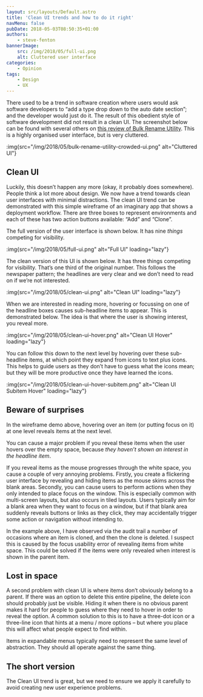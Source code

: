 ```yaml
---
layout: src/layouts/Default.astro
title: 'Clean UI trends and how to do it right'
navMenu: false
pubDate: 2018-05-03T08:50:35+01:00
authors:
    - steve-fenton
bannerImage:
    src: /img/2018/05/full-ui.png
    alt: Cluttered user interface
categories:
    - Opinion
tags:
    - Design
    - UX
---
```


There used to be a trend in software creation where users would ask software developers to “add a type drop down to the auto date section”; and the developer would just do it. The result of this obedient style of software development did not result in a clean UI. The screenshot below can be found with several others on [this review of Bulk Rename Utility](http://www.softpedia.com/reviews/windows/Bulk-Rename-Utility--82549.shtml). This is a highly organised user interface, but is very cluttered.

:img{src="/img/2018/05/bulk-rename-utility-crowded-ui.png" alt="Cluttered UI"}

## Clean UI

Luckily, this doesn’t happen any more (okay, it probably does somewhere). People think a lot more about design. We now have a trend towards clean user interfaces with minimal distractions. The clean UI trend can be demonstrated with this simple wireframe of an imaginary app that shows a deployment workflow. There are three boxes to represent environments and each of these has two action buttons available: “Add” and “Clone”.

The full version of the user interface is shown below. It has nine *things* competing for visibility.

:img{src="/img/2018/05/full-ui.png" alt="Full UI" loading="lazy"}

The clean version of this UI is shown below. It has three things competing for visibility. That’s one third of the original number. This follows the newspaper pattern; the headlines are very clear and we don’t need to read on if we’re not interested.

:img{src="/img/2018/05/clean-ui.png" alt="Clean UI" loading="lazy"}

When we are interested in reading more, hovering or focussing on one of the headline boxes causes sub-headline items to appear. This is demonstrated below. The idea is that where the user is showing interest, you reveal more.

:img{src="/img/2018/05/clean-ui-hover.png" alt="Clean UI Hover" loading="lazy"}

You can follow this down to the next level by hovering over these sub-headline items, at which point they expand from icons to text plus icons. This helps to guide users as they don’t have to guess what the icons mean; but they will be more productive once they have learned the icons.

:img{src="/img/2018/05/clean-ui-hover-subitem.png" alt="Clean UI Subitem Hover" loading="lazy"}

## Beware of surprises

In the wireframe demo above, hovering over an item (or putting focus on it) at one level reveals items at the next level.

You can cause a major problem if you reveal these items when the user hovers over the empty space, because *they haven’t shown an interest in the headline item*.

If you reveal items as the mouse progresses through the white space, you cause a couple of very annoying problems. Firstly, you create a flickering user interface by revealing and hiding items as the mouse skims across the blank areas. Secondly, you can cause users to perform actions when they only intended to place focus on the window. This is especially common with multi-screen layouts, but also occurs in tiled layouts. Users typically aim for a blank area when they want to focus on a window, but if that blank area suddenly reveals buttons or links as they click, they may accidentally trigger some action or navigation without intending to.

In the example above, I have observed via the audit trail a number of occasions where an item is cloned, and then the clone is deleted. I suspect this is caused by the focus usability error of revealing items from white space. This could be solved if the items were only revealed when interest is shown in the parent item.

## Lost in space

A second problem with clean UI is where items don’t obviously belong to a parent. If there was an option to delete this entire pipeline, the delete icon should probably just be visible. Hiding it when there is no obvious parent makes it hard for people to guess where they need to hover in order to reveal the option. A common solution to this is to have a three-dot icon or a three-line icon that hints at a menu / more options – but where you place this will affect what people expect to find within.

Items in expandable menus typically need to represent the same level of abstraction. They should all operate against the same thing.

## The short version

The Clean UI trend is great, but we need to ensure we apply it carefully to avoid creating new user experience problems.